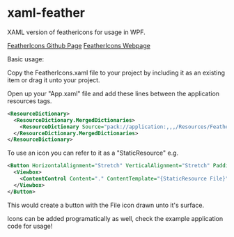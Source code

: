 # xaml-feather
XAML version of feathericons for usage in WPF.

[FeatherIcons Github Page](https://github.com/feathericons/feather)
[FeatherIcons Webpage](https://feathericons.com)

Basic usage:

Copy the FeatherIcons.xaml file to your project by including it as an existing item or drag it unto your project.

Open up your "App.xaml" file and add these lines between the application resources tags.

```XML
<ResourceDictionary>
  <ResourceDictionary.MergedDictionaries>
    <ResourceDictionary Source="pack://application:,,,/Resources/FeatherIcons.xaml"/>
  </ResourceDictionary.MergedDictionaries>
</ResourceDictionary>
```

To use an icon you can refer to it as a "StaticResource" e.g.

```XML
<Button HorizontalAlignment="Stretch" VerticalAlignment="Stretch" Padding="3" Margin="3">
  <Viewbox>
    <ContentControl Content="." ContentTemplate="{StaticResource File}"/>
  </Viewbox>
</Button>
```

This would create a button with the File icon drawn unto it's surface.

Icons can be added programatically as well, check the example application code for usage!
